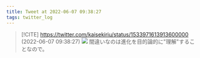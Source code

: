 ```yaml
---
title: Tweet at 2022-06-07 09:38:27
tags: twitter_log
---
```


> [!CITE] https://twitter.com/kaisekiriu/status/1533971613913600000 (2022-06-07 09:38:27)
> ![](https://twitter.com/kaisekiriu/status/1533971613913600000)
> 間違いなのは進化を目的論的に"理解"することなので。
